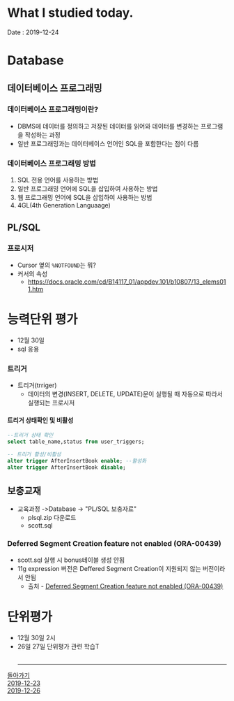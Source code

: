 # What I studied today.
Date : 2019-12-24
# Database
## 데이터베이스 프로그래밍
### 데이터베이스 프로그래밍이란?
- DBMS에 데이터를 정의하고 저장된 데이터를 읽어와 데이터를 변경하는 프로그램을 작성하는 과정
- 일반 프로그래밍과는 데이터베이스 언어인 SQL을 포함한다는 점이 다름
### 데이터베이스 프로그래밍 방법
1. SQL 전용 언어를 사용하는 방법
2. 일반 프로그래밍 언어에 SQL을 삽입하여 사용하는 방법
3. 웹 프로그래밍 언어에 SQL을 삽입하여 사용하는 방법
4. 4GL(4th Generation Languaage)
## PL/SQL
### 프로시저
- Cursor 옆의 `%NOTFOUND`는 뭐?
- 커서의 속성
    - https://docs.oracle.com/cd/B14117_01/appdev.101/b10807/13_elems011.htm
# 능력단위 평가 
- 12월 30일 
- sql 응용
### 트리거
- 트리거(trriger)
    - 데이터의 변경(INSERT, DELETE, UPDATE)문이 실행될 때 자동으로 따라서 실행되는 프로시저
#### 트리거 상태확인 및 비활성
```sql
--트리거 상태 확인
select table_name,status from user_triggers;

-- 트리거 활성/비활성
alter trigger AfterInsertBook enable; --활성화
alter trigger AfterInsertBook disable;
```
## 보충교재
- 교육과정 \-&gt;Database \-&gt; "PL/SQL 보충자료"
    - plsql.zip 다운로드
    - scott.sql
### Deferred Segment Creation feature not enabled (ORA-00439)
- scott.sql 실행 시 bonus테이블 생성 안됨
- 11g expression 버전은 Deffered Segment Creation이 지원되지 않는 버전이라서 안됨
    - 출처 - [Deferred Segment Creation feature not enabled (ORA-00439)](https://stackoverflow.com/questions/37941314/deferred-segment-creation-feature-not-enabled-ora-00439)
# 단위평가
- 12월 30일 2시 
- 26일 27일 단위평가 관련 학습T
<br><br><hr>

[돌아가기](../README.md)  
[2019-12-23](whatIStudied_191223.md)  
[2019-12-26](whatIStudied_191226.md) 


